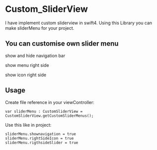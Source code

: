 # Custom_SliderView

I have implement custom sliderview in swift4. Using this Library you can make sliderMenu for your project.

## You can customise own slider menu

   show and hide navigation bar 
   
   show menu right side 
   
   show icon right side
 
 ## Usage
 
 Create file reference in your viewController:
 
 ``` 
 var sliderMenu : CustomSliderView = CustomSliderView.getCustomSliderMenus();
 ```
 
 Use this like in project:
 
 ```
 sliderMenu.shownavigation = true
 sliderMenu.rightSideIcon = true
 sliderMenu.rigthsideSlider = true
```


